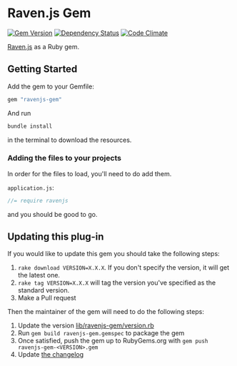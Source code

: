 # Raven.js Gem
[![Gem Version](https://badge.fury.io/rb/ravenjs-gem.png)](http://badge.fury.io/rb/ravenjs-gem) [![Dependency Status](https://gemnasium.com/ets-berkeley-edu/ravenjs-gem.png)](https://gemnasium.com/ets-berkeley-edu/ravenjs-gem) [![Code Climate](https://codeclimate.com/github/ets-berkeley-edu/ravenjs-gem.png)](https://codeclimate.com/github/ets-berkeley-edu/ravenjs-gem)

[Raven.js][ravenjs] as a Ruby gem.

## Getting Started

Add the gem to your Gemfile:

```ruby
gem "ravenjs-gem"
```

And run

```bash
bundle install
```
in the terminal to download the resources.

### Adding the files to your projects

In order for the files to load, you'll need to do add them.

`application.js`:

```javascript
//= require ravenjs
```

and you should be good to go.

## Updating this plug-in

If you would like to update this gem you should take the following steps:

1. `rake download VERSION=X.X.X`. If you don't specify the version, it will get the latest one.
1. `rake tag VERSION=X.X.X` will tag the version you've specified as the standard version.
1. Make a Pull request

Then the maintainer of the gem will need to do the following steps:

1. Update the version [lib/ravenjs-gem/version.rb](lib/ravenjs-gem/version.rb)
1. Run ``gem build ravenjs-gem.gemspec`` to package the gem
1. Once satisfied, push the gem up to RubyGems.org with ``gem push ravenjs-gem-<VERSION>.gem``
1. Update [the changelog](CHANGELOG.md)

[ravenjs]: https://github.com/getsentry/raven-js
